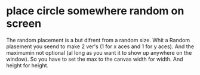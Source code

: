 # place circle somewhere random on screen

The random placement is a but difrent from a random size. Whit a Random plasement you seend to make 2 ver's (1 for x aces and 1 for y aces). And the maximumin not optional (al long as you want it to show up anywhere on the window). So you have to set the max to the canvas width for width. And height for height.
